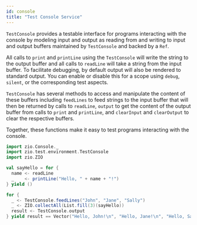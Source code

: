```yaml
---
id: console
title: "Test Console Service"
---
```


`TestConsole` provides a testable interface for programs interacting with the console by modeling input and output as reading from and writing to input and output buffers maintained by `TestConsole` and backed by a `Ref`.

All calls to `print` and `printLine` using the `TestConsole` will write the string to the output buffer and all calls to `readLine` will take a string from the input buffer. To facilitate debugging, by default output will also be rendered to standard output. You can enable or disable this for a scope using `debug`, `silent`, or the corresponding test aspects. 

`TestConsole` has several methods to access and manipulate the content of these buffers including `feedLines` to feed strings to the input  buffer that will then be returned by calls to `readLine`, `output` to get the content of the output buffer from calls to `print` and `printLine`, and `clearInput` and `clearOutput` to clear the respective buffers.

Together, these functions make it easy to test programs interacting with the console.

```scala mdoc:compile-only
import zio.Console._
import zio.test.environment.TestConsole
import zio.ZIO

val sayHello = for {
  name <- readLine
  _    <- printLine("Hello, " + name + "!")
} yield ()

for {
  _ <- TestConsole.feedLines("John", "Jane", "Sally")
  _ <- ZIO.collectAll(List.fill(3)(sayHello))
  result <- TestConsole.output
} yield result == Vector("Hello, John!\n", "Hello, Jane!\n", "Hello, Sally!\n")
```